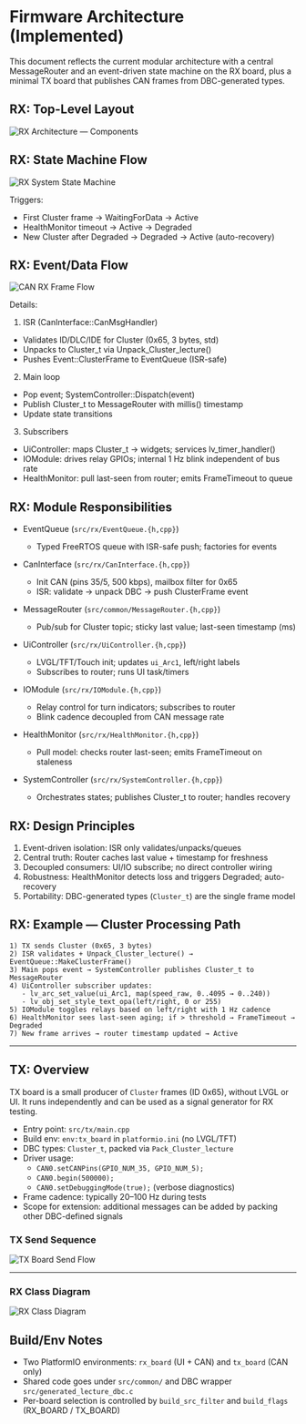# Firmware Architecture (Implemented)

This document reflects the current modular architecture with a central MessageRouter and an event-driven state machine on the RX board, plus a minimal TX board that publishes CAN frames from DBC-generated types.

## RX: Top-Level Layout

![RX Architecture — Components](_static/diagrams/architecture_component/Architecture%20Component%20Overview.svg)

## RX: State Machine Flow

![RX System State Machine](_static/diagrams/rx_state_machine/RX%20System%20State%20Machine.svg)

Triggers:
- First Cluster frame → WaitingForData → Active
- HealthMonitor timeout → Active → Degraded
- New Cluster after Degraded → Degraded → Active (auto-recovery)

## RX: Event/Data Flow

![CAN RX Frame Flow](_static/diagrams/can_sequence_rx/CAN%20RX%20Frame%20Flow.svg)

Details:
1) ISR (CanInterface::CanMsgHandler)
  - Validates ID/DLC/IDE for Cluster (0x65, 3 bytes, std)
  - Unpacks to Cluster_t via Unpack_Cluster_lecture()
  - Pushes Event::ClusterFrame to EventQueue (ISR-safe)

2) Main loop
  - Pop event; SystemController::Dispatch(event)
  - Publish Cluster_t to MessageRouter with millis() timestamp
  - Update state transitions

3) Subscribers
  - UiController: maps Cluster_t → widgets; services lv_timer_handler()
  - IOModule: drives relay GPIOs; internal 1 Hz blink independent of bus rate
  - HealthMonitor: pull last-seen from router; emits FrameTimeout to queue

## RX: Module Responsibilities

- EventQueue (`src/rx/EventQueue.{h,cpp}`)
  - Typed FreeRTOS queue with ISR-safe push; factories for events

- CanInterface (`src/rx/CanInterface.{h,cpp}`)
  - Init CAN (pins 35/5, 500 kbps), mailbox filter for 0x65
  - ISR: validate → unpack DBC → push ClusterFrame event

- MessageRouter (`src/common/MessageRouter.{h,cpp}`)
  - Pub/sub for Cluster topic; sticky last value; last-seen timestamp (ms)

- UiController (`src/rx/UiController.{h,cpp}`)
  - LVGL/TFT/Touch init; updates `ui_Arc1`, left/right labels
  - Subscribes to router; runs UI task/timers

- IOModule (`src/rx/IOModule.{h,cpp}`)
  - Relay control for turn indicators; subscribes to router
  - Blink cadence decoupled from CAN message rate

- HealthMonitor (`src/rx/HealthMonitor.{h,cpp}`)
  - Pull model: checks router last-seen; emits FrameTimeout on staleness

- SystemController (`src/rx/SystemController.{h,cpp}`)
  - Orchestrates states; publishes Cluster_t to router; handles recovery

## RX: Design Principles

1. Event-driven isolation: ISR only validates/unpacks/queues
2. Central truth: Router caches last value + timestamp for freshness
3. Decoupled consumers: UI/IO subscribe; no direct controller wiring
4. Robustness: HealthMonitor detects loss and triggers Degraded; auto-recovery
5. Portability: DBC-generated types (`Cluster_t`) are the single frame model

## RX: Example — Cluster Processing Path

```
1) TX sends Cluster (0x65, 3 bytes)
2) ISR validates + Unpack_Cluster_lecture() → EventQueue::MakeClusterFrame()
3) Main pops event → SystemController publishes Cluster_t to MessageRouter
4) UiController subscriber updates:
   - lv_arc_set_value(ui_Arc1, map(speed_raw, 0..4095 → 0..240))
   - lv_obj_set_style_text_opa(left/right, 0 or 255)
5) IOModule toggles relays based on left/right with 1 Hz cadence
6) HealthMonitor sees last-seen aging; if > threshold → FrameTimeout → Degraded
7) New frame arrives → router timestamp updated → Active
```

---

## TX: Overview

TX board is a small producer of `Cluster` frames (ID 0x65), without LVGL or UI. It runs independently and can be used as a signal generator for RX testing.

- Entry point: `src/tx/main.cpp`
- Build env: `env:tx_board` in `platformio.ini` (no LVGL/TFT)
- DBC types: `Cluster_t`, packed via `Pack_Cluster_lecture`
- Driver usage:
  - `CAN0.setCANPins(GPIO_NUM_35, GPIO_NUM_5);`
  - `CAN0.begin(500000);`
  - `CAN0.setDebuggingMode(true);` (verbose diagnostics)
- Frame cadence: typically 20–100 Hz during tests
- Scope for extension: additional messages can be added by packing other DBC-defined signals

### TX Send Sequence

![TX Board Send Flow](_static/diagrams/tx_sequence_send/TX%20Board%20Send%20Flow.svg)

---

### RX Class Diagram

![RX Class Diagram](_static/diagrams/rx_class_diagram/RX%20Class%20Diagram.svg)

## Build/Env Notes

- Two PlatformIO environments: `rx_board` (UI + CAN) and `tx_board` (CAN only)
- Shared code goes under `src/common/` and DBC wrapper `src/generated_lecture_dbc.c`
- Per-board selection is controlled by `build_src_filter` and `build_flags` (RX_BOARD / TX_BOARD)

